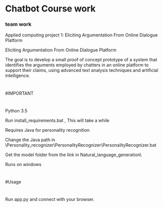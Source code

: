 # Chatbot Course work 
### team work
Applied computing project 1: Eliciting Argumentation From Online Dialogue Platform

Eliciting Argumentation From Online Dialogue Platform

The goal is to develop a small proof of concept prototype of a system that identifies the arguments employed by chatters in an online platform to support their claims, using advanced text analysis techniques and artificial intelligence.

#
#IMPORTANT
#
Python 3.5

Run install_requirements.bat , This will take a while

Requires Java for personality recognition

Change the Java path in \Personality_recognizer\PersonalityRecognizer\PersonalityRecognizer.bat

Get the model folder from the link in Natural_language_generation\

Runs on windows


#
#Usage
#

Run app.py and connect with your browser.
